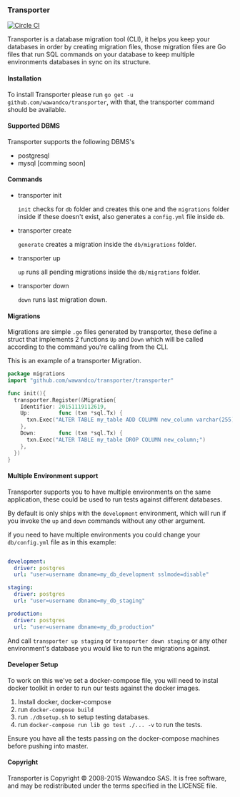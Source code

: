 ### Transporter

[![Circle CI](https://circleci.com/gh/wawandco/transporter.svg?style=svg&circle-token=93794e8b2f6b9b594822f00b72284f4928d21056)](https://circleci.com/gh/wawandco/transporter)

Transporter is a database migration tool (CLI), it helps you keep your databases in order by creating migration files, those migration files are Go files that run SQL commands on your database to keep multiple environments databases in sync on its structure.

#### Installation

To install Transporter please run `go get -u github.com/wawandco/transporter`, with that, the transporter command should be available.

#### Supported DBMS

Transporter supports the following DBMS's

- postgresql
- mysql [comming soon]

#### Commands

- transporter init

  `init` checks for `db` folder and creates this one and the `migrations` folder inside if these doesn't exist, also generates a `config.yml` file inside `db`.

- transporter create

  `generate` creates a migration inside the `db/migrations` folder.

- transporter up

  `up` runs all pending migrations inside the `db/migrations` folder.

- transporter down

  `down` runs last migration down.

#### Migrations

Migrations are simple `.go` files generated by transporter, these define a struct that implements 2 functions `Up` and `Down` which will be called according to the command you're calling from the CLI.

This is an example of a transporter Migration.

```go
package migrations
import "github.com/wawandco/transporter/transporter"

func init(){
  transporter.Register(&Migration{
    Identifier: 20151119112619,
    Up:         func (txn *sql.Tx) {
      txn.Exec("ALTER TABLE my_table ADD COLUMN new_column varchar(255);")
    },
    Down:       func (txn *sql.Tx) {
      txn.Exec("ALTER TABLE my_table DROP COLUMN new_column;")
    },
  })
}
```


#### Multiple Environment support

Transporter supports you to have multiple environments on the same application, these could be used to run tests against different databases.

By default is only ships with the `development` environment, which will run if you invoke the `up` and `down` commands without any other argument.

if you need to have multiple environments you could change your `db/config.yml` file as in this example:


```yml

development:
  driver: postgres
  url: "user=username dbname=my_db_development sslmode=disable"

staging:
  driver: postgres
  url: "user=username dbname=my_db_staging"

production:
  driver: postgres
  url: "user=username dbname=my_db_production"

```

And call `transporter up staging` or `transporter down staging` or any other environment's database you would like to run the migrations against.

#### Developer Setup

To work on this we've set a docker-compose file, you will need to instal docker toolkit in order to run our tests against the docker images.

1. Install docker, docker-compose
2. run `docker-compose build`
3. run `./dbsetup.sh` to setup testing databases.
4. run `docker-compose run lib go test ./... -v` to run the tests.

Ensure you have all the tests passing on the docker-compose machines before pushing into master.

#### Copyright
Transporter is Copyright © 2008-2015 Wawandco SAS. It is free software, and may be redistributed under the terms specified in the LICENSE file.
